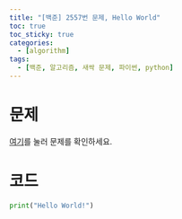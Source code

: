 ```yaml
---
title: "[백준] 2557번 문제, Hello World"
toc: true
toc_sticky: true
categories:
  - [algorithm]
tags:
  - [백준, 알고리즘, 새싹 문제, 파이썬, python]
---
```


# 문제
[여기](https://www.acmicpc.net/problem/2557)를 눌러 문제를 확인하세요.
# 코드
```python
print("Hello World!")
```